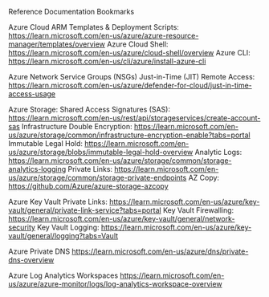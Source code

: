 Reference Documentation Bookmarks

Azure Cloud 
ARM Templates & Deployment Scripts: https://learn.microsoft.com/en-us/azure/azure-resource-manager/templates/overview
Azure Cloud Shell: https://learn.microsoft.com/en-us/azure/cloud-shell/overview
Azure CLI: https://learn.microsoft.com/en-us/cli/azure/install-azure-cli

Azure Network Service Groups (NSGs)
Just-in-Time (JIT) Remote Access: https://learn.microsoft.com/en-us/azure/defender-for-cloud/just-in-time-access-usage

Azure Storage: 
Shared Access Signatures (SAS): https://learn.microsoft.com/en-us/rest/api/storageservices/create-account-sas
Infrastructure Double Encryption: https://learn.microsoft.com/en-us/azure/storage/common/infrastructure-encryption-enable?tabs=portal
Immutable Legal Hold: https://learn.microsoft.com/en-us/azure/storage/blobs/immutable-legal-hold-overview
Analytic Logs: https://learn.microsoft.com/en-us/azure/storage/common/storage-analytics-logging
Private Links: https://learn.microsoft.com/en-us/azure/storage/common/storage-private-endpoints
AZ Copy: https://github.com/Azure/azure-storage-azcopy

Azure Key Vault
Private Links: https://learn.microsoft.com/en-us/azure/key-vault/general/private-link-service?tabs=portal
Key Vault Firewalling: https://learn.microsoft.com/en-us/azure/key-vault/general/network-security
Key Vault Logging: https://learn.microsoft.com/en-us/azure/key-vault/general/logging?tabs=Vault

Azure Private DNS
https://learn.microsoft.com/en-us/azure/dns/private-dns-overview

Azure Log Analytics Workspaces
https://learn.microsoft.com/en-us/azure/azure-monitor/logs/log-analytics-workspace-overview
